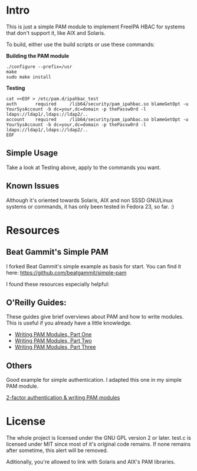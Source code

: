 Intro
=====

This is just a simple PAM module to implement FreeIPA HBAC for systems that don't support it, like AIX and Solaris.

To build, either use the build scripts or use these commands:

**Building the PAM module**

	./configure --prefix=/usr
	make
	sudo make install

**Testing**

	cat <<EOF > /etc/pam.d/ipahbac_test
	auth       required     /lib64/security/pam_ipahbac.so blameGetOpt -u YourSysAccount -b dc=your,dc=domain -p thePassw0rd -l ldaps://ldap1/,ldaps://ldap2/..
	account    required     /lib64/security/pam_ipahbac.so blameGetOpt -u YourSysAccount -b dc=your,dc=domain -p thePassw0rd -l ldaps://ldap1/,ldaps://ldap2/..
	EOF

Simple Usage
------------

Take a look at Testing above, apply to the commands you want.

Known Issues
------------

Although it's oriented towards Solaris, AIX and non SSSD GNU/Linux systems or commands, it has only been tested in Fedora 23, so far. :)

Resources
=========

Beat Gammit's Simple PAM
------------------------

I forked Beat Gammit's simple example as basis for start. You can find it here: https://github.com/beatgammit/simple-pam

I found these resources especially helpful:

O'Reilly Guides:
----------------

These guides give brief overviews about PAM and how to write modules.  This is useful if you already have a little knowledge.

* [Writing PAM Modules, Part One](http://linuxdevcenter.com/pub/a/linux/2002/05/02/pam_modules.html)
* [Writing PAM Modules, Part Two](http://linuxdevcenter.com/pub/a/linux/2002/05/23/pam_modules.html)
* [Writing PAM Modules, Part Three](http://linuxdevcenter.com/pub/a/linux/2002/05/30/pam_modules.html)

Others
------

Good example for simple authentication.  I adapted this one in my simple PAM module.

[2-factor authentication & writing PAM modules](http://ben.akrin.com/?p=1068)

License
=======

The whole project is licensed under the GNU GPL version 2 or later. test.c is licensed under MIT since most of it's original code remains. If none remains after sometime, this alert will be removed.

Aditionally, you're allowed to link with Solaris and AIX's PAM libraries.
